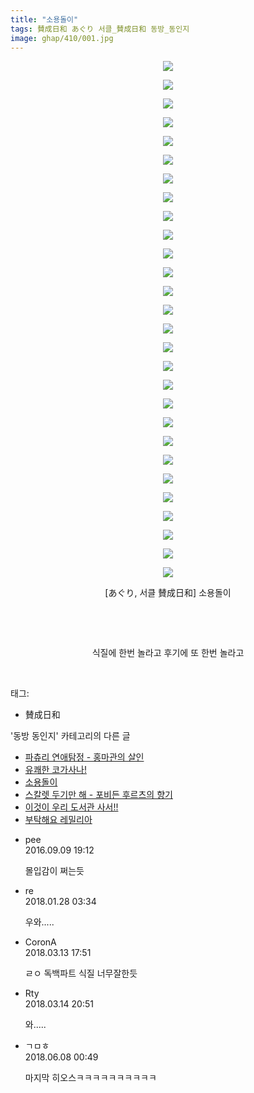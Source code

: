 ```yaml
---
title: "소용돌이"
tags: 賛成日和 あぐり 서클_賛成日和 동방_동인지
image: ghap/410/001.jpg
---
```

<div class="article">
<p style="text-align: center; clear: none; float: none;"><img src="{{ site.nasurl }}/ghap/410/001.jpg"/></p>
<p style="text-align: center; clear: none; float: none;"><img src="{{ site.nasurl }}/ghap/410/002.jpg"/></p>
<p style="text-align: center; clear: none; float: none;"><img src="{{ site.nasurl }}/ghap/410/003.jpg"/></p>
<p style="text-align: center; clear: none; float: none;"><img src="{{ site.nasurl }}/ghap/410/004.jpg"/></p>
<p style="text-align: center; clear: none; float: none;"><img src="{{ site.nasurl }}/ghap/410/005.jpg"/></p>
<p style="text-align: center; clear: none; float: none;"><img src="{{ site.nasurl }}/ghap/410/006.jpg"/></p>
<p style="text-align: center; clear: none; float: none;"><img src="{{ site.nasurl }}/ghap/410/007.jpg"/></p>
<p style="text-align: center; clear: none; float: none;"><img src="{{ site.nasurl }}/ghap/410/008.jpg"/></p>
<p style="text-align: center; clear: none; float: none;"><img src="{{ site.nasurl }}/ghap/410/009.jpg"/></p>
<p style="text-align: center; clear: none; float: none;"><img src="{{ site.nasurl }}/ghap/410/010.jpg"/></p>
<p style="text-align: center; clear: none; float: none;"><img src="{{ site.nasurl }}/ghap/410/011.jpg"/></p>
<p style="text-align: center; clear: none; float: none;"><img src="{{ site.nasurl }}/ghap/410/012.jpg"/></p>
<p style="text-align: center; clear: none; float: none;"><img src="{{ site.nasurl }}/ghap/410/013.jpg"/></p>
<p style="text-align: center; clear: none; float: none;"><img src="{{ site.nasurl }}/ghap/410/014.jpg"/></p>
<p style="text-align: center; clear: none; float: none;"><img src="{{ site.nasurl }}/ghap/410/015.jpg"/></p>
<p style="text-align: center; clear: none; float: none;"><img src="{{ site.nasurl }}/ghap/410/016.jpg"/></p>
<p style="text-align: center; clear: none; float: none;"><img src="{{ site.nasurl }}/ghap/410/017.jpg"/></p>
<p style="text-align: center; clear: none; float: none;"><img src="{{ site.nasurl }}/ghap/410/018.jpg"/></p>
<p style="text-align: center; clear: none; float: none;"><img src="{{ site.nasurl }}/ghap/410/019.jpg"/></p>
<p style="text-align: center; clear: none; float: none;"><img src="{{ site.nasurl }}/ghap/410/020.jpg"/></p>
<p style="text-align: center; clear: none; float: none;"><img src="{{ site.nasurl }}/ghap/410/021.jpg"/></p>
<p style="text-align: center; clear: none; float: none;"><img src="{{ site.nasurl }}/ghap/410/022.jpg"/></p>
<p style="text-align: center; clear: none; float: none;"><img src="{{ site.nasurl }}/ghap/410/023.jpg"/></p>
<p style="text-align: center; clear: none; float: none;"><img src="{{ site.nasurl }}/ghap/410/024.jpg"/></p>
<p style="text-align: center; clear: none; float: none;"><img src="{{ site.nasurl }}/ghap/410/025.jpg"/></p>
<p style="text-align: center; clear: none; float: none;"><img src="{{ site.nasurl }}/ghap/410/026.jpg"/></p>
<p style="text-align: center; clear: none; float: none;"><img src="{{ site.nasurl }}/ghap/410/027.jpg"/></p>
<p style="text-align: center; clear: none; float: none;"><img src="{{ site.nasurl }}/ghap/410/028.jpg"/></p>
<p style="text-align: center; clear: none; float: none;">[あぐり, 서클 賛成日和] 소용돌이</p>
<p style="text-align: center; clear: none; float: none;"><br/></p>
<p style="text-align: center; clear: none; float: none;"><br/></p>
<p style="text-align: center; clear: none; float: none;">식질에 한번 놀라고 후기에 또 한번 놀라고</p>
<p><br/></p>
</div><div class="tagTrail">
<p>태그: </p>
<ul>
<li>賛成日和</li>
</ul>
</div><div class="another">
<p>'동방 동인지' 카테고리의 다른 글</p>
<ul>
<li><a href="/2016-06-21-ghap_412">파츄리 연애탐정 - 홍마관의 살인</a></li>
<li><a href="/2016-06-21-ghap_411">유쾌한 코가사나!</a></li>
<li><a href="/2016-06-21-ghap_410">소용돌이</a></li>
<li><a href="/2016-06-21-ghap_409">스칼렛 두기만 해 - 포비든 후르츠의 향기</a></li>
<li><a href="/2016-06-21-ghap_408">이것이 우리 도서관 사서!!</a></li>
<li><a href="/2016-06-21-ghap_406">부탁해요 레밀리아</a></li>
</ul>
</div><div class="cb_module cb_fluid">
<div class="cb_wrt cb_profile">
<div class="comment">
<ul>
<li class="cb_thumb_off" id="comment14802681">
<div class="cb_comment_area">
<div class="cb_info_area">
<div class="cb_section">
<span class="cb_nick_name">pee</span>
</div>
<div class="cb_section">
<span class="cb_date">2016.09.09 19:12 </span>
</div>
</div>
<div class="cb_dsc_comment">
<p class="cb_dsc">
											몰입감이 쩌는듯
										</p>
</div>
</div></li>
<li class="cb_thumb_off" id="comment15185189">
<div class="cb_comment_area">
<div class="cb_info_area">
<div class="cb_section">
<span class="cb_nick_name">re</span>
</div>
<div class="cb_section">
<span class="cb_date">2018.01.28 03:34 </span>
</div>
</div>
<div class="cb_dsc_comment">
<p class="cb_dsc">
											우와.....
										</p>
</div>
</div></li>
<li class="cb_thumb_off" id="comment15218927">
<div class="cb_comment_area">
<div class="cb_info_area">
<div class="cb_section">
<span class="cb_nick_name">CoronA</span>
</div>
<div class="cb_section">
<span class="cb_date">2018.03.13 17:51 </span>
</div>
</div>
<div class="cb_dsc_comment">
<p class="cb_dsc">
											ㄹㅇ 독백파트 식질 너무잘한듯
										</p>
</div>
</div></li>
<li class="cb_thumb_off" id="comment15219408">
<div class="cb_comment_area">
<div class="cb_info_area">
<div class="cb_section">
<span class="cb_nick_name">Rty</span>
</div>
<div class="cb_section">
<span class="cb_date">2018.03.14 20:51 </span>
</div>
</div>
<div class="cb_dsc_comment">
<p class="cb_dsc">
											와.....
										</p>
</div>
</div></li>
<li class="cb_thumb_off" id="comment15267877">
<div class="cb_comment_area">
<div class="cb_info_area">
<div class="cb_section">
<span class="cb_nick_name">ㄱㅁㅎ</span>
</div>
<div class="cb_section">
<span class="cb_date">2018.06.08 00:49 </span>
</div>
</div>
<div class="cb_dsc_comment">
<p class="cb_dsc">
											마지막 히오스ㅋㅋㅋㅋㅋㅋㅋㅋㅋㅋ
										</p>
</div>
</div></li>
</ul>
</div>
</div><!-- commentList close -->
</div>